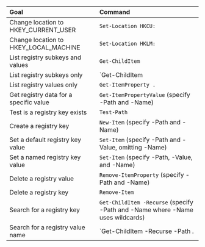 | Goal | Command |
| :--- | :--- |
| Change location to HKEY_CURRENT_USER | `Set-Location HKCU:` |
| Change location to HKEY_LOCAL_MACHINE | `Set-Location HKLM:` |
| List registry subkeys and values | `Get-ChildItem` |
| List registry subkeys only | `Get-ChildItem | Select-Object PSChildName` |
| List registry values only | `Get-ItemProperty .` |
| Get registry data for a specific value | `Get-ItemPropertyValue` (specify -Path and -Name) |
| Test is a registry key exists	| `Test-Path` |
| Create a registry key	| `New-Item` (specify -Path and -Name) |
| Set a default registry key value | `Set-Item` (specify -Path and -Value, omitting -Name) |
| Set a named registry key value | `Set-Item` (specify -Path, -Value, and -Name) |
| Delete a registry value | `Remove-ItemProperty` (specify -Path and -Name) |
| Delete a registry key | `Remove-Item` |
| Search for a registry key | `Get-ChildItem -Recurse` (specify -Path and -Name where -Name uses wildcards) |
| Search for a registry value name | `Get-ChildItem -Recurse -Path . | Where-Object -Property Property -EQ 'SearchValueName'` |
